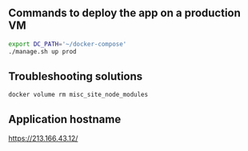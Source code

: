 
## Commands to deploy the app on a production VM

``` bash
export DC_PATH='~/docker-compose'
./manage.sh up prod
```
## Troubleshooting solutions
`docker volume rm misc_site_node_modules`


## Application hostname 
https://213.166.43.12/
